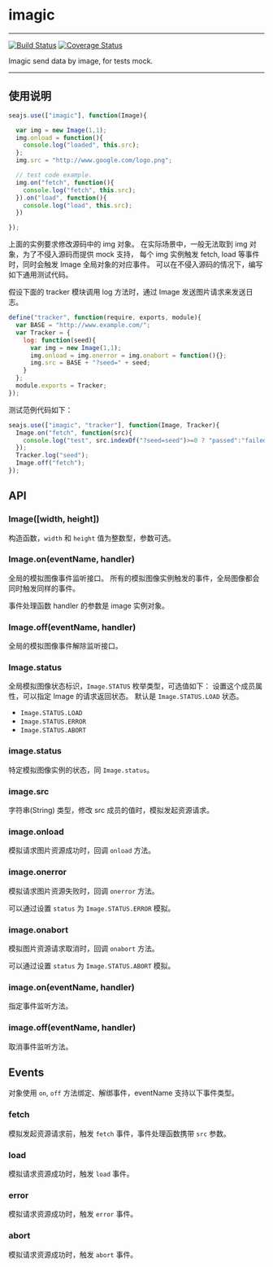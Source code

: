 # imagic

---

[![Build Status](https://secure.travis-ci.org/hotoo/imagic.png?branch=master)](https://travis-ci.org/hotoo/imagic)
[![Coverage Status](https://coveralls.io/repos/hotoo/imagic/badge.png?branch=master)](https://coveralls.io/r/hotoo/imagic)


Imagic send data by image, for tests mock.

---

## 使用说明

```js
seajs.use(["imagic"], function(Image){

  var img = new Image(1,1);
  img.onload = function(){
    console.log("loaded", this.src);
  };
  img.src = "http://www.google.com/logo.png";

  // test code example.
  img.on("fetch", function(){
    console.log("fetch", this.src);
  }).on("load", function(){
    console.log("load", this.src);
  })

});
```

上面的实例要求修改源码中的 img 对象。
在实际场景中，一般无法取到 img 对象，为了不侵入源码而提供 mock 支持，
每个 img 实例触发 fetch, load 等事件时，同时会触发 Image 全局对象的对应事件。
可以在不侵入源码的情况下，编写如下通用测试代码。

假设下面的 tracker 模块调用 log 方法时，通过 Image 发送图片请求来发送日志。

```js
define("tracker", function(require, exports, module){
  var BASE = "http://www.example.com/";
  var Tracker = {
    log: function(seed){
      var img = new Image(1,1);
      img.onload = img.onerror = img.onabort = function(){};
      img.src = BASE + "?seed=" + seed;
    }
  };
  module.exports = Tracker;
});
```

测试范例代码如下：

```js
seajs.use(["imagic", "tracker"], function(Image, Tracker){
  Image.on("fetch", function(src){
    console.log("test", src.indexOf("?seed=seed")>=0 ? "passed":"failed");
  });
  Tracker.log("seed");
  Image.off("fetch");
});
```

## API

### Image([width, height])

构造函数，`width` 和 `height` 值为整数型，参数可选。

### Image.on(eventName, handler)

全局的模拟图像事件监听接口。
所有的模拟图像实例触发的事件，全局图像都会同时触发同样的事件。

事件处理函数 handler 的参数是 image 实例对象。

### Image.off(eventName, handler)

全局的模拟图像事件解除监听接口。

### Image.status

全局模拟图像状态标识，`Image.STATUS` 枚举类型，可选值如下：
设置这个成员属性，可以指定 Image 的请求返回状态。
默认是 `Image.STATUS.LOAD` 状态。

* `Image.STATUS.LOAD`
* `Image.STATUS.ERROR`
* `Image.STATUS.ABORT`

### image.status

特定模拟图像实例的状态，同 `Image.status`。

### image.src

字符串(String) 类型，修改 src 成员的值时，模拟发起资源请求。

### image.onload

模拟请求图片资源成功时，回调 `onload` 方法。

### image.onerror

模拟请求图片资源失败时，回调 `onerror` 方法。

可以通过设置 `status` 为 `Image.STATUS.ERROR` 模拟。

### image.onabort

模拟图片资源请求取消时，回调 `onabort` 方法。

可以通过设置 `status` 为 `Image.STATUS.ABORT` 模拟。

### image.on(eventName, handler)

指定事件监听方法。

### image.off(eventName, handler)

取消事件监听方法。

## Events

对象使用 `on`, `off` 方法绑定、解绑事件，eventName 支持以下事件类型。

### fetch

模拟发起资源请求前，触发 `fetch` 事件，事件处理函数携带 `src` 参数。

### load

模拟请求资源成功时，触发 `load` 事件。

### error

模拟请求资源成功时，触发 `error` 事件。

### abort

模拟请求资源成功时，触发 `abort` 事件。
